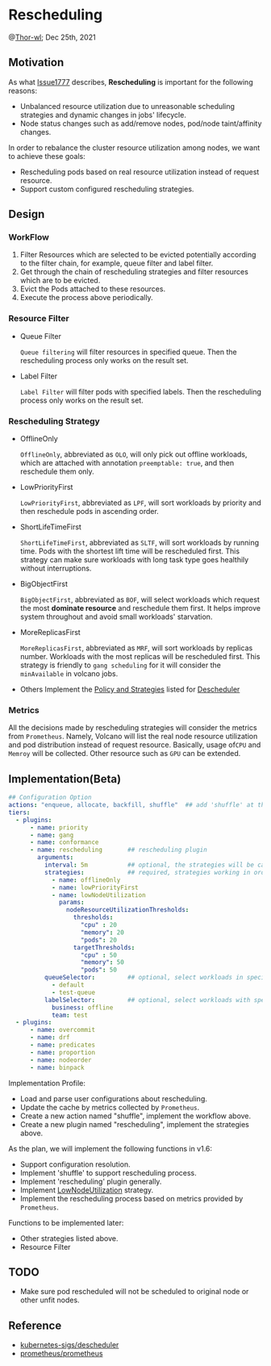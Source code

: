 # Rescheduling

@[Thor-wl](https://github.com/Thor-wl); Dec 25th, 2021

## Motivation
As what [Issue1777](https://github.com/volcano-sh/volcano/issues/1777) describes, **Rescheduling** is important for the 
following reasons:
* Unbalanced resource utilization due to unreasonable scheduling strategies and dynamic changes in jobs' lifecycle.
* Node status changes such as add/remove nodes, pod/node taint/affinity changes.

In order to rebalance the cluster resource utilization among nodes, we want to achieve these goals:
* Rescheduling pods based on real resource utilization instead of request resource.
* Support custom configured rescheduling strategies.

## Design
### WorkFlow
1. Filter Resources which are selected to be evicted potentially according to the filter chain, for example, queue filter
and label filter.
2. Get through the chain of rescheduling strategies and filter resources which are to be evicted.
3. Evict the Pods attached to these resources.
4. Execute the process above periodically.

### Resource Filter
* Queue Filter

  `Queue filtering` will filter resources in specified queue. Then the rescheduling process only works on the result set.

* Label Filter

  `Label Filter` will filter pods with specified labels. Then the rescheduling process only works on the result set.

### Rescheduling Strategy
* OfflineOnly

    `OfflineOnly`, abbreviated as `OLO`, will only pick out offline workloads, which are attached with annotation
`preemptable: true`, and then reschedule them only.

* LowPriorityFirst

    `LowPriorityFirst`, abbreviated as `LPF`, will sort workloads by priority and then reschedule pods in ascending 
order.

* ShortLifeTimeFirst

  `ShortLifeTimeFirst`, abbreviated as `SLTF`, will sort workloads by running time. Pods with the shortest lift time 
will be rescheduled first. This strategy can make sure workloads with long task type goes healthily without interruptions.

* BigObjectFirst

    `BigObjectFirst`, abbreviated as `BOF`, will select workloads which request the most **dominate resource** and reschedule
them first. It helps improve system throughout and avoid small workloads' starvation.

* MoreReplicasFirst
  
    `MoreReplicasFirst`, abbreviated as `MRF`, will sort workloads by replicas number. Workloads with the most replicas
will be rescheduled first. This strategy is friendly to `gang scheduling` for it will consider the `minAvailable` in 
volcano jobs.

* Others
    Implement the [Policy and Strategies](https://github.com/kubernetes-sigs/descheduler#policy-and-strategies) listed 
for [Descheduler](https://github.com/kubernetes-sigs/descheduler)

### Metrics
All the decisions made by rescheduling strategies will consider the metrics from `Prometheus`. Namely, Volcano will 
list the real node resource utilization and pod distribution instead of request resource. Basically, usage of`CPU` and 
`Memroy` will be collected. Other resource such as `GPU` can be extended.

## Implementation(Beta)
```yaml
## Configuration Option 
actions: "enqueue, allocate, backfill, shuffle"  ## add 'shuffle' at the end of the actions
tiers:
  - plugins:
      - name: priority
      - name: gang
      - name: conformance
      - name: rescheduling       ## rescheduling plugin
        arguments:
          interval: 5m           ## optional, the strategies will be called in this duration periodcally. 5 minuters by default. 
          strategies:            ## required, strategies working in order
            - name: offlineOnly
            - name: lowPriorityFirst
            - name: lowNodeUtilization
              params:
                nodeResourceUtilizationThresholds:
                  thresholds:
                    "cpu" : 20
                    "memory": 20
                    "pods": 20
                  targetThresholds:
                    "cpu" : 50
                    "memory": 50
                    "pods": 50
          queueSelector:         ## optional, select workloads in specified queues as potential evictees. All queues by default.
            - default
            - test-queue
          labelSelector:         ## optional, select workloads with specified labels as potential evictees. All labels by default.
            business: offline
            team: test
  - plugins:
      - name: overcommit
      - name: drf
      - name: predicates
      - name: proportion
      - name: nodeorder
      - name: binpack
```

Implementation Profile:
* Load and parse user configurations about rescheduling.
* Update the cache by metrics collected by `Prometheus`.
* Create a new action named "shuffle", implement the workflow above.
* Create a new plugin named "rescheduling", implement the strategies above.

As the plan, we will implement the following functions in v1.6:
* Support configuration resolution.
* Implement 'shuffle' to support rescheduling process.
* Implement 'rescheduling' plugin generally.
* Implement [LowNodeUtilization](https://github.com/kubernetes-sigs/descheduler#lownodeutilization) strategy.
* Implement the rescheduling process based on metrics provided by `Prometheus`.

Functions to be implemented later:
* Other strategies listed above.
* Resource Filter

## TODO
* Make sure pod rescheduled will not be scheduled to original node or other unfit nodes.

## Reference
* [kubernetes-sigs/descheduler](https://github.com/kubernetes-sigs/descheduler)
* [prometheus/prometheus](https://github.com/prometheus/prometheus)